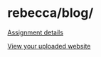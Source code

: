 # rebecca/blog/

[Assignment details](/homework/blog)

[View your uploaded website](http://cfc2017.mpaulweeks.com/students/rebecca/blog/)
